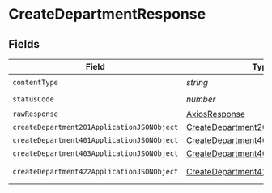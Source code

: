 # CreateDepartmentResponse


## Fields

| Field                                                                                               | Type                                                                                                | Required                                                                                            | Description                                                                                         |
| --------------------------------------------------------------------------------------------------- | --------------------------------------------------------------------------------------------------- | --------------------------------------------------------------------------------------------------- | --------------------------------------------------------------------------------------------------- |
| `contentType`                                                                                       | *string*                                                                                            | :heavy_check_mark:                                                                                  | N/A                                                                                                 |
| `statusCode`                                                                                        | *number*                                                                                            | :heavy_check_mark:                                                                                  | N/A                                                                                                 |
| `rawResponse`                                                                                       | [AxiosResponse](https://axios-http.com/docs/res_schema)                                             | :heavy_minus_sign:                                                                                  | N/A                                                                                                 |
| `createDepartment201ApplicationJSONObject`                                                          | [CreateDepartment201ApplicationJSON](../../models/operations/createdepartment201applicationjson.md) | :heavy_minus_sign:                                                                                  | Created                                                                                             |
| `createDepartment401ApplicationJSONObject`                                                          | [CreateDepartment401ApplicationJSON](../../models/operations/createdepartment401applicationjson.md) | :heavy_minus_sign:                                                                                  | Unauthenticated                                                                                     |
| `createDepartment403ApplicationJSONObject`                                                          | [CreateDepartment403ApplicationJSON](../../models/operations/createdepartment403applicationjson.md) | :heavy_minus_sign:                                                                                  | Forbidden                                                                                           |
| `createDepartment422ApplicationJSONObject`                                                          | [CreateDepartment422ApplicationJSON](../../models/operations/createdepartment422applicationjson.md) | :heavy_minus_sign:                                                                                  | Invalid data posted                                                                                 |